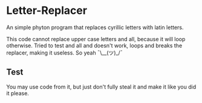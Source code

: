 # Letter-Replacer
An simple phyton program that replaces cyrillic letters with latin letters. 

This code cannot replace upper case letters and all, because it will loop otherwise. Tried to test and all and doesn't work, loops and breaks the replacer, making it useless. So yeah ¯\\__(ツ)_/¯

## Test

You may use code from it, but just don't fully steal it and make it like you did it please.
